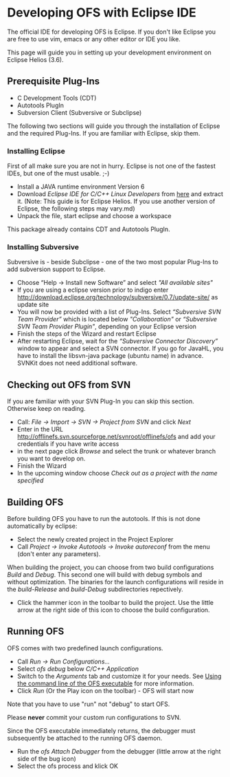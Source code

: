 # Developing OFS with Eclipse IDE

The official IDE for developing OFS is Eclipse. If you don't like Eclipse you are free to use vim, emacs or any other editor or IDE you like.

This page will guide you in setting up your development environment on Eclipse Helios (3.6).

## Prerequisite Plug-Ins

* C Development Tools (CDT)
* Autotools PlugIn
* Subversion Client (Subversive or Subclipse)

The following two sections will guide you through the installation of Eclipse and the required Plug-Ins. If you are familiar with Eclipse, skip them.

### Installing Eclipse

First of all make sure you are not in hurry. Eclipse is not one of the fastest IDEs, but one of the must usable. ;-)

- Install a JAVA runtime environment Version 6
- Download _Eclipse IDE for C/C++ Linux Developers_ from [here](http://www.eclipse.org/downloads/) and extract it. (Note: This guide is for Eclipse Helios. If you use another version of Eclipse, the following steps may vary.md)
- Unpack the file, start eclipse and choose a workspace

This package already contains CDT and Autotools PlugIn.

### Installing Subversive

Subversive is - beside Subclipse - one of the two most popular Plug-Ins to add subversion support to Eclipse.

- Choose “Help → Install new Software” and select _"All available sites"_
- If you are using a eclipse version prior to indigo enter <http://download.eclipse.org/technology/subversive/0.7/update-site/> as update site
- You will now be provided with a list of Plug-Ins. Select _“Subversive SVN Team Provider”_ which is located below _"Collaboration"_ or _“Subversive SVN Team Provider Plugin"_, depending on your Eclipse version
- Finish the steps of the Wizard and restart Eclipse
- After restarting Eclipse, wait for the _“Subversive Connector Discovery”_ window to appear and select a SVN connector.
  If you go for JavaHL, you have to install the libsvn-java package (ubuntu name) in advance. SVNKit does not need additional software.

## Checking out OFS from SVN

If you are familiar with your SVN Plug-In you can skip this section. Otherwise keep on reading.

- Call: _File → Import → SVN → Project from SVN_ and click _Next_
- Enter in the URL <http://offlinefs.svn.sourceforge.net/svnroot/offlinefs/ofs> and add your credentials if you have write access
- in the next page click _Browse_ and select the trunk or whatever branch you want to develop on.
- Finish the Wizard
- In the upcoming window choose _Check out as a project with the name specified_

## Building OFS

Before building OFS you have to run the autotools. If this is not done
automatically by eclipse:

- Select the newly created project in the Project Explorer
- Call _Project → Invoke Autotools → Invoke autoreconf_ from the menu (don't enter any parameters).

When building the project, you can choose from two build configurations _Build_ and _Debug_. This second one will build with debug symbols and without optimization. The binaries for the launch configurations will reside in the _build-Release_ and _build-Debug_ subdirectories repectively.

- Click the hammer icon in the toolbar to build the project. Use the little arrow at the right side of this icon to choose the build configuration.

## Running OFS

OFS comes with two predefined launch configurations.

- Call _Run → Run Configurations..._
- Select _ofs debug_ below _C/C++ Application_
- Switch to the _Arguments_ tab and customize it for your needs. See [Using the command line of the OFS executable](../ofscommandline/index.md) for more information.
- Click _Run_ (Or the Play icon on the toolbar) - OFS will start now

Note that you have to use "run" not "debug" to start OFS.

Please **never** commit your custom run configurations to SVN.

Since the OFS executable immediately returns, the debugger must subsequently be attached to the running OFS daemon.

- Run the _ofs Attach Debugger_ from the debugger (little arrow at the right side of the bug icon)
- Select the ofs process and klick OK
